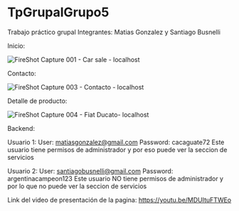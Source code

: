 # TpGrupalGrupo5
Trabajo práctico grupal
Integrantes: Matias Gonzalez y Santiago Busnelli


Inicio:

![FireShot Capture 001 - Car sale - localhost](https://user-images.githubusercontent.com/90361603/209416553-3145ff54-1a72-45a3-88f8-56dc7278f2fb.png)


Contacto:

![FireShot Capture 003 - Contacto - localhost](https://user-images.githubusercontent.com/90361603/209416645-0871f1b5-6539-4b41-94b5-e876de12c455.png)


Detalle de producto:

![FireShot Capture 004 - Fiat Ducato- localhost](https://user-images.githubusercontent.com/90361603/209416648-737a267f-3821-494c-84d6-d77be4aa4b04.png)


Backend:

Usuario 1:
User: matiasgonzalez@gmail.com
Password: cacaguate72
Este usuario tiene permisos de administrador y por eso puede ver la seccion de servicios

Usuario 2:
User: santiagobusnelli@gmail.com
Password: argentinacampeon123
Este usuario NO tiene permisos de administrador y por lo que no puede ver la seccion de servicios

Link del video de presentación de la pagina:
https://youtu.be/MDUItuFTWEo
